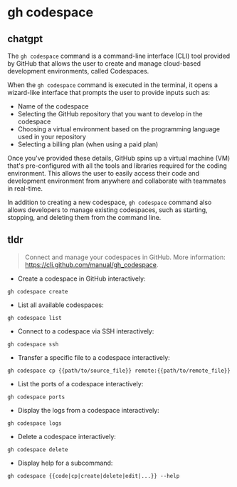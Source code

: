 # gh codespace 
## chatgpt 
The `gh codespace` command is a command-line interface (CLI) tool provided by GitHub that allows the user to create and manage cloud-based development environments, called Codespaces.

When the `gh codespace` command is executed in the terminal, it opens a wizard-like interface that prompts the user to provide inputs such as:

- Name of the codespace
- Selecting the GitHub repository that you want to develop in the codespace
- Choosing a virtual environment based on the programming language used in your repository
- Selecting a billing plan (when using a paid plan)

Once you've provided these details, GitHub spins up a virtual machine (VM) that's pre-configured with all the tools and libraries required for the coding environment. This allows the user to easily access their code and development environment from anywhere and collaborate with teammates in real-time. 

In addition to creating a new codespace, `gh codespace` command also allows developers to manage existing codespaces, such as starting, stopping, and deleting them from the command line. 

## tldr 
 
> Connect and manage your codespaces in GitHub.
> More information: <https://cli.github.com/manual/gh_codespace>.

- Create a codespace in GitHub interactively:

`gh codespace create`

- List all available codespaces:

`gh codespace list`

- Connect to a codespace via SSH interactively:

`gh codespace ssh`

- Transfer a specific file to a codespace interactively:

`gh codespace cp {{path/to/source_file}} remote:{{path/to/remote_file}}`

- List the ports of a codespace interactively:

`gh codespace ports`

- Display the logs from a codespace interactively:

`gh codespace logs`

- Delete a codespace interactively:

`gh codespace delete`

- Display help for a subcommand:

`gh codespace {{code|cp|create|delete|edit|...}} --help`
